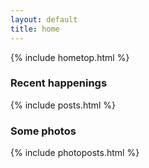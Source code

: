 ```yaml
---
layout: default
title: home
---
```


{% include hometop.html %}

### Recent happenings

{% include posts.html %}

### Some photos

{% include photoposts.html %}
